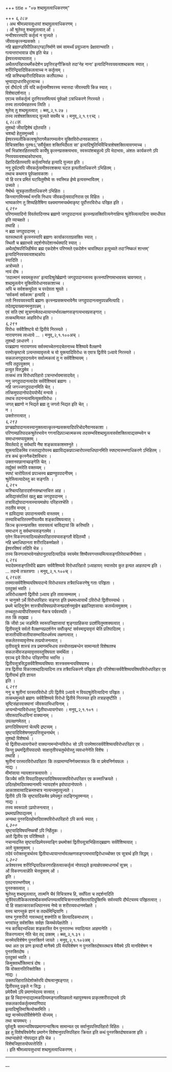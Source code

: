 +++
title = "०७ शब्दमूलत्वाधिकरणम्"

+++
*६,२८७*  
। अथ श्रीमन्न्यायसुधायां शब्दमूलत्वाधिकरणम् ।  
। ओं श्रुतेस्तु शब्दमूलत्वात् ओं ।  
नन्वीश्वरस्यापि कर्तृत्वं न युज्यते ।  
जीववत्कृत्स्नप्रसक्तेः ।  
नहि ब्रह्माण्डपिपीलिका(ण्ड)निर्माणे समं सामर्थ्यं प्रयुञ्जानः प्रेक्षावान्भवति ।  
गत्यन्तराभावान्न दोष इति चेन्न ।  
ईश्वरत्वव्याघातात् ।  
अथैतत्परिहाराथर्मेकदेशेन प्रवृत्तिरङ्गीक्रियते तदा’नेह नाना’ इत्यादिनिरवयवत्वशब्दकाषः स्यात् ।  
शरीरेन्द्रियादिविकलत्वाच्च न कर्तृत्वम् ।  
नहि कश्चिच्छरीरादिविकलः कर्तोपलब्धः ।  
भूम्याद्याधारविधुरत्वाच्च ।  
एवं दौर्घट्ये ऽपि यदि कर्तृत्वमीश्वरस्य स्यात्तदा जीवस्यापि किन्न स्यात् ।  
विशेषादर्शनात् ।  
एवञ्च सर्वकर्तृत्वं दूरनिरस्तमित्ययं पूर्वपक्षो ऽत्राधिकरणे निरस्यते ।  
तस्य तात्पर्यमाहतस्य त्विति ।  
श्रुतेस् तु शब्दमूलत्वात् । ब्ब्स्_२,१.२७ ।  
तस्य त्वशेषशक्तित्वाद् युज्यते सवर्मेव च । मनुव्_२,१.९९च्द् ।  
*६,२८८फ़्.*  
तुशब्दो जीवाद्विशेषं द्योतयति ।  
चशब्दो हेतुसमुच्चये ।  
ईश्वरस्यलौकिकत्वश्रुतेरागमैकागम्यत्वेन युक्तिविरोधानवकाशात् ।  
विचित्रशक्तिः पुरुषःऽ,’सर्वैर्युक्ता शक्तिभिर्देवता सा’ इत्यादिश्रुतिभिर्विचित्राशेषशक्तित्वावगमाच्च ।  
सर्वं भिन्नांशरहितस्यापि कार्येषु कृत्स्नप्रसक्त्यभावः, स्वरूपांशबाहुल्ये ऽपि भेदाभावः, अंशतः कार्यकरणे ऽपि निरवयवत्वशब्दकोपाभावः,   
देहादिरहितस्यापि कर्तृत्वनिर्वाह इत्यादि युज्यत इति ।  
ननु दुर्घटमपि जीवकर्तृत्वमीश्वरशक्त्या घटत इत्यतीताधिकरणे ऽभिहितम् ।  
तथाच कथमत्र पूर्वपक्षावकाशः ।  
यो हि परत्र प्रमितं घटयितुमीष्ये सः स्वस्मिन्न ईष्ये इत्यसम्भावितम् ।  
उच्यते ।  
नैषोर्थः सूत्रकृतातीताधिकरणे ऽभिहितः ।  
किन्त्वागामिनमर्थं मनसि निधाय जीवकर्तृत्ववादनिरास एव विहितः ।  
भाष्यकारेण तु शिष्यहितैषिणा वक्ष्यमाणमप्यर्थमाकृष्ट पूर्वोत्तरविरोधः परिहृत इति ।  
*६,२९०*  
परिणामवादिनो विवर्तवादिनश्च ब्रह्मणो जगदुपादानत्वं कृत्स्नप्रसक्तिरित्यनेनाक्षिप्य श्रुतेस्त्वित्यादिना समाधीयत इति व्याचक्षते ।  
तथाहि ।  
न ब्रह्म जगदुपादानम् ।  
यतस्तथात्वे कृत्स्नस्यापि ब्रह्मणः कार्याकारताप्रसक्तिः स्यात् ।  
स्थितौ च ब्रह्माभावे तद्दर्शनोपदेशानर्थक्यादि स्यात् ।  
अथैतद्दोषपरिजिहीर्षया ब्रह्म एकदेशेन परिणमते एकदेशेन चावतिष्ठत इत्युच्यते तदा’निष्कलं शान्तम्’ इत्यादिनिरवयवत्वशब्दकोपः   
स्यादिति ।  
अत्रोच्यते ।  
नायं दोषः ।  
‘तदात्मानं स्वयमकुरुत’ इत्यादिश्रुतेर्ब्रह्मणो जगदुपादानत्वस्य कृत्स्नपरिणामाभावस्य चावगमात् ।  
शब्दमूलत्वेन युक्तिविरोधानवकाशाच्च ।  
अपि च सर्वशक्त्युपेता च परदेवता श्रूयते ।  
‘सर्वकर्मा सर्वकामः’ इत्यादि ।  
ततो निरवयवस्यापि ब्रह्मणः कृत्स्नप्रसक्त्यभावेनैव जगदुपादानत्वमुपपन्नमित्यादि ।  
तदेतद्वयाख्यानमनुपपन्नम् ।  
एवं सति एषां सूत्राणामेतदध्यायान्तर्भावलक्षणसङ्गत्यभावप्रसङ्गात् ।  
तत्कथमित्यत आहविरोध इति ।  
*६,२९१*  
विरोधः सर्ववैशिष्टये यो द्वितीये निरस्यते ।  
नारायणस्य त्वध्याये ... । मनुव्_२,१.१००अच् ।  
तुशब्दो ऽवधारणे ।  
परब्रह्मणा नारायणस्य सर्वस्माच्चेतनादचेतनाच्च वैशिष्यये वैलक्षण्ये  
परमोत्कृष्टत्वे ऽत्यन्तव्यावृत्तत्वे च यो युक्त्यादिविरोधः स एवात्र द्वितीये ऽध्याये निरस्यते ।  
सकलजगदुपादनत्वेन सर्वात्मकत्वं तु न सर्ववैशिष्ययम् ।  
नापि तदुपयुक्तम् ।  
प्रत्युत विरुद्धमेव ।  
तत्कथं तत्र विरोधपरिहारो ऽत्रान्तर्भावमासादयेत् ।  
ननु जगदुपादानत्वादेव सर्ववैशिष्ययं ब्रह्मणः ।  
नहि जगज्जगदुपादानमिति चेत् ।  
तत्किमुपादानोपादेययोर्भेदं मन्यसे ।  
तथाच तदनन्यत्वमित्युक्तविरोधः ।  
जगत् ब्रह्मणो न भिद्यते ब्रह्म तु जगतो भिद्यत इति चेत् ।  
न ।  
उक्तोत्तरत्वात् ।  
*६,२९३*  
प्राग्ब्रह्मोपादानत्वस्यानुक्तत्वात्कृत्स्नप्रसक्त्यादिपरिचोदनैवानवकाशा ।  
परिणामप्रतिपादकश्रुतेरभावेन गगनादिप्रपञ्चात्मकस्य तदसम्भविशब्दमूलत्वसर्वशक्तित्वाद्यसम्भवेन च समाधानमप्ययुक्तम् ।  
विवर्तवादे तु सर्वथापि नैषा शङ्कावकाशमश्नुते ।  
शुक्त्यादिकमिव रजताद्यारोपस्य ब्रह्माविद्यकप्रपञ्चारोपस्याधिष्ठानमिति स्पष्टमारम्भणाधिकरणे ऽभिहितम् ।  
तत्र कथं कृत्स्नैकदेशविचारः ।  
उक्तानवछानाच्छङ्गेति चेत् ।  
तर्ह्युक्तं स्मरेति वक्तव्यम् ।  
स्पष्टं चारोपितत्वं प्रपञ्चस्य ब्रह्मण्युपपादनीयम् ।  
श्रुतेस्त्वित्यादेस्तु का सङ्गतिः ।  
*६,२९५*  
कश्चित्परिहारादर्शनसम्भ्रान्तचित्त आह ।  
अविद्यासंवलितं खलु ब्रह्म जगदुपादानम् ।  
तत्राविद्योपादानत्वस्यायमाक्षेपः परिहारश्चेति ।  
तदतीव मन्दम् ।  
न ह्यविद्याया उपादानत्वमपि वास्तवम् ।  
तस्याविचारितरमणीयतयैव शङ्काविषयत्वात् ।  
किञ्च कृत्स्नप्रसक्तिः सावयवत्वं चाविद्यायां किं करिष्यति ।  
समाधानं तु सर्वथाप्यसङ्गतमेव ।  
एतेन विकरणत्वादित्याक्षेपपरिहारावप्यसङ्गतौ वेदितव्यौ ।  
नहि भ्रमाधिष्ठानता शरीरादिकमपेक्षते ।  
ईश्वरविषयं तदिति चेन्न ।  
तस्य किरणत्वाभावेनाक्षेपानुदयादित्यादिकं स्वयमेव शिष्यैरवगन्तव्यमित्यसङ्गतिरेवाचार्येणोक्ता ।  
*६,२९६*  
स्यादेवमसङ्गतिर्यदि ब्रह्मणः सर्ववैशिष्यये विरोधपरिहारो ऽध्याहायर्ः स्यात्तदेव कुत इत्यत आहतदन्य इति ।  
... तदन्ये तत्रतत्रगाः । मनुव्_२,१.१००च् ।  
*६,२९६फ़्.*  
तस्मात्सर्ववैशिष्ययविषयादन्ये विरोधास्तत्र तत्रैवाधिकरणेषु गताः परिहृताः ।  
एतदुक्तं भवति ।  
अविरोधलक्षणो द्वितीयो ऽध्याय इति तावत्सम्मतम् ।  
न चानुक्ते ऽर्थे विरोधपरिहारः सङ्गत इति प्रथमाध्यायार्थे ऽविरोधो द्वितीयस्यार्थः ।  
प्रथमे चादिसूत्रेण शास्त्रीयविषयप्रयोजनप्रदर्शनमुखेन ब्रह्मजिज्ञासायाः कतर्व्यत्वमुक्तम् ।  
तच्चतुरध्यायीपरिसमाप्यं नैकत्र पर्यवस्यति ।  
ततः किं तद्ब्रह्म ।  
किं जीवो ऽथ जडमिति स्वरूपजिज्ञासायां शृङ्गग्राहिकया प्रदर्शयितुमशक्यत्वात् ।  
द्वितीयसूत्रे सर्वतो वैलक्षण्यप्रदर्शनेन सर्वोत्कृष्टं सर्वस्माद्वयावृत्तं चेति प्रतिपादितम् ।  
सजातीयविजातीयासम्भावितधर्मस्य लक्षणत्वात् ।  
सकलेतरव्यावृत्तेश्च तत्प्रयोजनत्वात् ।  
तृतीयसूत्रे शास्त्रं तत्र प्रमाणमभिधाय तस्योत्तरप्रबन्धेन सामान्यतो विशेषतश्च सकलजीवजडव्यावृत्तवस्तुविषयता समर्थिता ।  
एवञ्च द्वये विरोधः परिहरणीया भवन्ति ।  
द्वितीयसूत्रसिद्धसर्ववैशिष्ययविषयाः शास्त्रसमन्वयविषयाश्च ।  
तत्र द्वितीया विकारशब्दादित्यादिना तत्र तत्रैवाधिकरणे परिहृता इति परिशेषात्सर्ववैशिष्ययविषयविरोधपरिहार एव द्वितीयार्थ इति ज्ञायत   
इति ।  
*६,२९९*  
ननु च श्रुतीनां परस्परविरोधो ऽपि द्वितीये ऽध्याये न वियदश्रुतेरित्यादिना परिहृतः ।  
तत्कथमुच्यते ब्रह्मणः सर्ववैशिष्यये विरोधो द्वितीये निरस्यत इति तत्राहसृष्टीति ।  
सृष्टिसंहारवाक्यानां जीवरूपाभिधायिनाम् ।  
अप्यन्योन्याविरोधस्तु द्वितीयाध्यायगोचरः । मनुव्_२,१.१०१ ।  
जीवरूपाभिधायिनां वाक्यानाम् ।  
उपलक्षणमेतत् ।  
प्राणादिविषयाणां चेत्यपि द्रष्टव्यम् ।  
सृष्टयादिविशेषणमुपपत्तिसूचनार्थम् ।  
तुशब्दो विशेषार्थः ।  
यो द्वितीयाध्यायगोचरो वाक्यानामन्योन्यविरोधः सो ऽपि पारमेश्वरसर्ववैशिष्ययविरोधपरिहार एव ।  
किन्तु प्रथमद्वितीयपादयोः साक्षत्तृतीयचतुर्थयोस्तु व्यवधानेनेति विशेषः ।  
तथाहि ।  
श्रुतीनां परस्परविरोधपरिहारः किं तत्प्रामाण्यनिर्णयमात्रफलः किं वा प्रमेयनिर्णयफलः ।  
नाद्यः ।  
मीमांसाया न्यायशास्त्रत्वापत्तेः ।  
किञ्चैवं सति वियदादिसृष्टयादिविषयवाक्यविरोधपरिहार एव कस्मात्क्रियते ।  
उदितहोमादिवाक्यानामपि न्यायदर्शन इवोपादानोपपत्तेः ।  
आकाशवाय्वादिक्रमश्चात्र नात्यन्तमुपयुज्यते ।  
द्वितीये ऽपि किं सृष्टयादिकमेव प्रमेयमुत तदङ्गिभूतमन्यत् ।  
नाद्यः ।  
तस्य स्वरूपतो ऽप्रयोजनत्वात् ।  
प्रथमाप्रतिपाद्यत्वम् ।  
अन्यथा पुनरुदितहोमादिवाक्यविरोधपरिहारो ऽपि कार्यः स्यात् ।  
*६,३००*  
सृष्टयादिविषयनिष्कर्षो ऽपि निर्हेतुकः ।  
अतो द्वितीय एव परिशिष्यते ।  
नचान्यदस्ति सृष्टयादिप्रमेयस्याङ्गि प्रथमोक्तं द्वितीयसूत्राभिहिताद्ब्रह्मणः सर्ववैशिष्ययात् ।  
अतो युक्तमुक्तम् ।  
तदेवं परोक्तसूत्रार्थस्य द्वितीयाध्यायान्तर्भावलक्षणसङ्गत्यभावाद्विरोधाच्चोक्त एव सूत्रार्थ इति सिद्धम् ।  
*६,३०२*  
अत्रेश्वरस्य शरीरेन्द्रियादिकरणरहितत्वात्कर्तृत्वं नोपपद्यते इत्याक्षेपसमाधानार्थं सूत्रम् ।  
ओं विकरणत्वान्नेति चेत्तदुक्तम् ओं ।  
इति ।  
एतदनारम्भणीयम् ।  
पुनरुक्तत्वात् ।  
श्रुतेस्तु शब्दमूलत्वात्, तात्मनि चैवं विचित्राश्च हि, सर्वोपेता च तद्दर्शनादिति   
सूत्रैरेवालौकिकत्वशब्दैकसमधिगम्यत्वविचित्रानन्तशक्तित्वादियुक्तिभिः सर्वस्यापि दौर्घट्यस्य परिहृतत्वात् ।  
यो हि साक्षात्कारकाधिष्ठानस्य नेष्ये स शरीरव्यवधानमपेक्षते ।  
यस्य चागन्तुकं ज्ञानं स तदर्थमिन्द्रियाणि ।  
यश्च गुरुशरीरो नावस्थातुं शक्नोति स क्षित्यादिकमाधारम् ।  
भगवांस्तु सर्वशक्तिः सर्वज्ञः किमर्थपपेक्षतेति ।  
नच काचिदभ्यधिका शङ्कास्ति येन पुनरारम्भः स्यादित्यत आहमानेति ।  
विकरणत्वान् नेति चेत् तद् उक्तम् । ब्ब्स्_२,१.३१ ।  
मानमेयविशेषेण पुनरुक्तिर्न जायते । मनुव्_२,१.१०२अब् ।  
यथा अत एव प्राण इत्यादौ मानैक्ये ऽपि मेयविशेषण न पुनरुक्तिदोषस्तथात्र मेयैक्ये ऽपि मानविशेषण न पुनरुक्तिदोषः ।  
एतदुक्तं भवति ।  
किमुक्तार्थोक्तिमात्रं दोषः ।  
किं वोक्तानतिरिक्तोक्तिः ।  
नाद्यः ।  
उक्तपरिहारातिदेशोक्तेरपि दोषत्वानुषङ्गात् ।  
द्वितीयस्तु प्रकृते न सिद्धः ।  
प्रमेयैक्ये ऽपि प्रमाणभेदस्य सत्त्वात् ।  
इह हि चिदानन्दाद्यात्मकदिव्यमङ्गलविग्रहवतो महापुरुषस्य प्राकृतशरीराद्यभावे ऽपि सकलकार्यकर्तृत्वमपाणिपाद   
इत्यादिश्रुतिमाश्रित्योक्तमिति ।  
यद्वा मानमेययोर्विशेषेणेति योज्यम् ।  
तथा चायमथर्ः ।  
पूर्वसूत्रैः सामान्यविषयप्रमाणान्याश्रित्य सामान्यत एव सर्वानुपपत्तिपरिहारो विहितः ।  
इह तु विशेषविषयेणैव प्रमाणेन विशेषानुपपत्तिपरिहारः क्रियत इति कथं पुनरुक्तिदोषावकाश इति ।  
तथाप्याक्षेपो नोपपद्यत इति चेन्न ।  
विशेषजिज्ञासयोपपत्तेरिति ।  
। इति श्रीमन्न्यायसुधायां शब्दमूलत्वाधिकरणम् ।  
_________________________________________________________________________  
__  